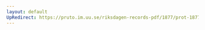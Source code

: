 ```yaml
---
layout: default
UpRedirect: https://pruto.im.uu.se/riksdagen-records-pdf/1877/prot-1877--fk--032/prot-1877--fk--032_007.pdf
---
```

